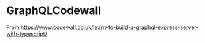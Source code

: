 # GraphQLCodewall
From https://www.codewall.co.uk/learn-to-build-a-graphql-express-server-with-typescript/
